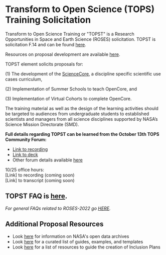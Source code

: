 # Transform to Open Science (TOPS) Training Solicitation 

Transform to Open Science Training or "TOPST" is a Research Opportunities in Space and Earth Science (ROSES) solicitation. TOPST is solicitation F.14 and can be found [here](https://nspires.nasaprs.com/external/viewrepositorydocument/cmdocumentid=860824/solicitationId=%7BAB776446-03A8-4C24-845D-2E5A2ADA2D5A%7D/viewSolicitationDocument=1/F.14_TOPST_Amend46.pdf). 

Resources on proposal development are available [here](./proposal_resources.md).

TOPST element solicits proposals for:

(1)  The development of the [ScienceCore](https://github.com/nasa/Transform-to-Open-Science/blob/main/docs/Area2_Capacity_Sharing/ScienceCore/readme.md), a discipline specific scientific use cases curriculum, 

(2) Implementation of Summer Schools to teach OpenCore, and 

(3) Implementation of Virtual Cohorts to complete OpenCore. 

The training material as well as the design of the learning activities should be targeted to audiences from undergraduate students to established scientists and managers from all science disciplines supported by NASA’s Science Mission Directorate (SMD).  

**Full details regarding TOPST can be learned from the October 13th TOPS Community Forum:**
* [Link to recording](https://www.youtube.com/watch?v=wTtmdWqUr1c)
* [Link to deck](https://doi.org/10.5281/zenodo.7195790)
* Other forum details available [here](/docs/Area1_Engagement/Community_Forums/20221013_community_forum.md)

10/25 office hours: \
[Link] to recording (coming soon) \
[Link] to transcript (coming soon)

## TOPST FAQ is [here](https://doi.org/10.5281/zenodo.7194641).
*For general FAQs related to ROSES-2022 go [HERE](https://science.nasa.gov/researchers/sara/faqs#14).*

## Additional Proposal Resources
* Look [here](./NASA_open_data.md) for information on NASA's open data archives
* Look [here](./proposal_resources.md) for a curated list of guides, examples, and templates
* Look [here](./inclusion_plan_resources.md) for a list of resources to guide the creation of Inclusion Plans
